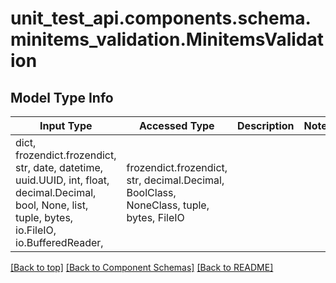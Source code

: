 <a name="top"></a>
<a id="MinitemsValidation"></a>
# unit_test_api.components.schema.minitems_validation.MinitemsValidation

## Model Type Info
Input Type | Accessed Type | Description | Notes
------------ | ------------- | ------------- | -------------
dict, frozendict.frozendict, str, date, datetime, uuid.UUID, int, float, decimal.Decimal, bool, None, list, tuple, bytes, io.FileIO, io.BufferedReader,  | frozendict.frozendict, str, decimal.Decimal, BoolClass, NoneClass, tuple, bytes, FileIO |  | 

[[Back to top]](#top) [[Back to Component Schemas]](../../../README.md#Component-Schemas) [[Back to README]](../../../README.md)
